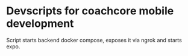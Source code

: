 # Devscripts for coachcore mobile development

Script starts backend docker compose, exposes it via ngrok and starts expo.
